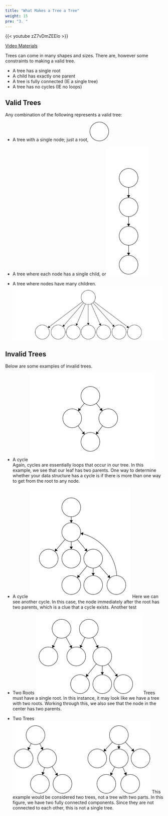 ```yaml
---
title: "What Makes a Tree a Tree"
weight: 15
pre: "3. "
---
```

{{< youtube zZ7vDmZEEIo  >}}

[Video Materials](video)



Trees can come in many shapes and sizes. There are, however some constraints to making a valid tree. 

- A tree has a single root
- A child has exactly one parent
- A tree is fully connected (IE a single tree)
- A tree has no cycles (IE no loops)


Valid Trees
---
Any combination of the following represents a valid tree:
- A tree with a single node; just a root,
![Single](/images/2/2Tree_Simple.png)

- A tree where each node has a single child, or
![Linear](/images/2/2Tree_Linear.png)

- A tree where nodes have many children.
![Linear](/images/2/2Tree_Wide.png)

 

Invalid Trees
---

Below are some examples of invalid trees.

- A cycle 
![Cycle](/images/2/2Tree_Cycle.png)
Again, cycles are essentially loops that occur in our tree. In this example, we see that our leaf has two parents. One way to determine whether your data structure has a cycle is if there is more than one way to get from the root to any node. 

- A cycle 
![Cycle](/images/2/2Tree_Cycle2.png)
Here we can see another cycle. In this case, the node immediately after the root has two parents, which is a clue that a cycle exists. Another test 

- Two Roots
![Two Roots](/images/2/2Tree_TwoRoots.png)
Trees must have a single root. In this instance, it may look like we have a tree with two roots. Working through this, we also see that the node in the center has two parents. 

- Two Trees
![Double Tree](/images/2/2Tree_DoubleTree.png)
This example would be considered two trees, not a tree with two parts. In this figure, we have two fully connected components. Since they are not connected to each other, this is not a single tree. 
